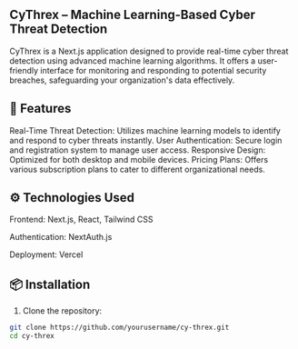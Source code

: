 ## CyThrex – Machine Learning-Based Cyber Threat Detection
CyThrex is a Next.js application designed to provide real-time cyber threat detection using advanced machine learning algorithms. It offers a user-friendly interface for monitoring and responding to potential security breaches, safeguarding your organization's data effectively.

## 🚀 Features
Real-Time Threat Detection: Utilizes machine learning models to identify and respond to cyber threats instantly.
User Authentication: Secure login and registration system to manage user access.
Responsive Design: Optimized for both desktop and mobile devices.
Pricing Plans: Offers various subscription plans to cater to different organizational needs.

## ⚙️ Technologies Used
Frontend: Next.js, React, Tailwind CSS

Authentication: NextAuth.js

Deployment: Vercel

## 📦 Installation
1. Clone the repository:
```bash
git clone https://github.com/yourusername/cy-threx.git
cd cy-threx
```

